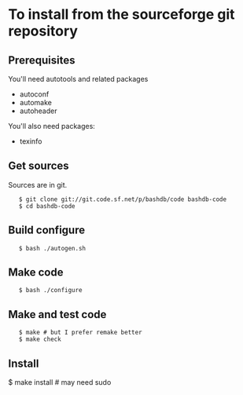 # To install from the sourceforge git repository

## Prerequisites

You'll need autotools and related packages

* autoconf
* automake
* autoheader

You'll also need packages:

* texinfo

## Get sources

Sources are in git.

```
   $ git clone git://git.code.sf.net/p/bashdb/code bashdb-code
   $ cd bashdb-code
```

## Build configure

```
   $ bash ./autogen.sh
```

## Make code

```
   $ bash ./configure
```

## Make and test code

```
   $ make # but I prefer remake better
   $ make check
```

## Install
   $ make install # may need sudo
